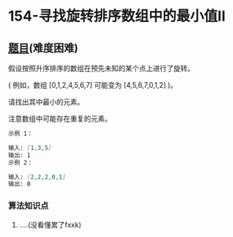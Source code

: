 # 154-寻找旋转排序数组中的最小值II

## [题目](https://leetcode-cn.com/problems/find-minimum-in-rotated-sorted-array-ii/)(难度困难)

假设按照升序排序的数组在预先未知的某个点上进行了旋转。

( 例如，数组 [0,1,2,4,5,6,7] 可能变为 [4,5,6,7,0,1,2] )。

请找出其中最小的元素。

注意数组中可能存在重复的元素。

~~~markdown
示例 1：

输入: [1,3,5]
输出: 1
示例 2：

输入: [2,2,2,0,1]
输出: 0
~~~

### 算法知识点
1. ....(没看懂累了fxxk)